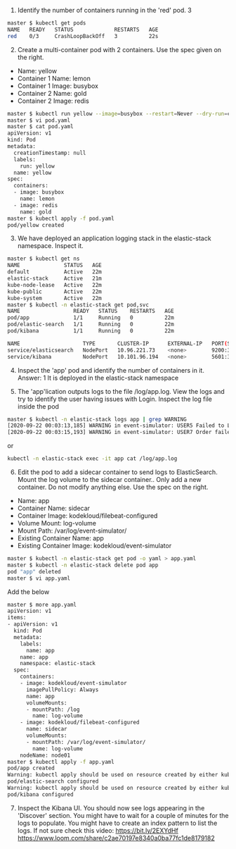 1. Identify the number of containers running in the 'red' pod. 3
```bash
master $ kubectl get pods
NAME   READY   STATUS             RESTARTS   AGE
red    0/3     CrashLoopBackOff   3          22s
```
2. Create a multi-container pod with 2 containers.
Use the spec given on the right.
- Name: yellow
- Container 1 Name: lemon
- Container 1 Image: busybox
- Container 2 Name: gold
- Container 2 Image: redis
```bash
master $ kubectl run yellow --image=busybox --restart=Never --dry-run=client -o yaml > pod.yaml
master $ vi pod.yaml
master $ cat pod.yaml
apiVersion: v1
kind: Pod
metadata:
  creationTimestamp: null
  labels:
    run: yellow
  name: yellow
spec:
  containers:
  - image: busybox
    name: lemon
  - image: redis
    name: gold
master $ kubectl apply -f pod.yaml
pod/yellow created
```
3. We have deployed an application logging stack in the elastic-stack namespace. Inspect it.
```bash
master $ kubectl get ns
NAME              STATUS   AGE
default           Active   22m
elastic-stack     Active   21m
kube-node-lease   Active   22m
kube-public       Active   22m
kube-system       Active   22m
master $ kubectl -n elastic-stack get pod,svc
NAME                 READY   STATUS    RESTARTS   AGE
pod/app              1/1     Running   0          22m
pod/elastic-search   1/1     Running   0          22m
pod/kibana           1/1     Running   0          22m

NAME                    TYPE       CLUSTER-IP      EXTERNAL-IP   PORT(S)                         AGE
service/elasticsearch   NodePort   10.96.221.73    <none>        9200:30200/TCP,9300:30300/TCP   22m
service/kibana          NodePort   10.101.96.194   <none>        5601:30601/TCP                  22m
```
4. Inspect the 'app' pod and identify the number of containers in it. Answer: 1
It is deployed in the elastic-stack namespace

5. The 'app'lication outputs logs to the file /log/app.log. View the logs and try to identify the user having issues with Login.
Inspect the log file inside the pod
```bash
master $ kubectl -n elastic-stack logs app | grep WARNING
[2020-09-22 00:03:13,185] WARNING in event-simulator: USER5 Failed to Login as the account is locked due to MANY FAILED ATTEMPTS.
[2020-09-22 00:03:15,193] WARNING in event-simulator: USER7 Order failed as the item is OUT OF STOCK.
```
or 
```bash
kubectl -n elastic-stack exec -it app cat /log/app.log
```
6. Edit the pod to add a sidecar container to send logs to ElasticSearch. Mount the log volume to the sidecar container..
Only add a new container. Do not modify anything else. Use the spec on the right.
- Name: app
- Container Name: sidecar
- Container Image: kodekloud/filebeat-configured
- Volume Mount: log-volume
- Mount Path: /var/log/event-simulator/
- Existing Container Name: app
- Existing Container Image: kodekloud/event-simulator
```bash
master $ kubectl -n elastic-stack get pod -o yaml > app.yaml
master $ kubectl -n elastic-stack delete pod app
pod "app" deleted
master $ vi app.yaml
```
Add the below
```bash
master $ more app.yaml
apiVersion: v1
items:
- apiVersion: v1
  kind: Pod
  metadata:
    labels:
      name: app
    name: app
    namespace: elastic-stack
  spec:
    containers:
    - image: kodekloud/event-simulator
      imagePullPolicy: Always
      name: app
      volumeMounts:
      - mountPath: /log
        name: log-volume
    - image: kodekloud/filebeat-configured
      name: sidecar
      volumeMounts:
      - mountPath: /var/log/event-simulator/
        name: log-volume
    nodeName: node01
master $ kubectl apply -f app.yaml
pod/app created
Warning: kubectl apply should be used on resource created by either kubectl create --save-config or kubectl apply
pod/elastic-search configured
Warning: kubectl apply should be used on resource created by either kubectl create --save-config or kubectl apply
pod/kibana configured
```
7. Inspect the Kibana UI. You should now see logs appearing in the 'Discover' section.
You might have to wait for a couple of minutes for the logs to populate. You might have to create an index pattern to list the logs. If not sure check this video: https://bit.ly/2EXYdHf
https://www.loom.com/share/c2ae70197e8340a0ba77fc1de8179182
